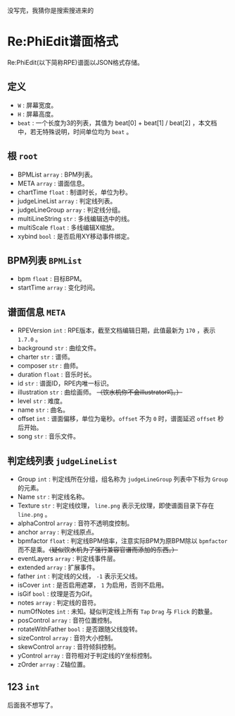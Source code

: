 没写完，我猜你是搜索搜进来的

# Re:PhiEdit谱面格式
Re:PhiEdit(以下简称RPE)谱面以JSON格式存储。

## 定义
- `W` : 屏幕宽度。
- `H` : 屏幕高度。
- `beat` : 一个长度为3的列表，其值为 beat[0] + beat[1] / beat[2] ，本文档中，若无特殊说明，时间单位均为 `beat` 。

## 根 `root`
- BPMList `array` : BPM列表。
- META `array` : 谱面信息。
- chartTime `float` : 制谱时长，单位为秒。
- judgeLineList `array` : 判定线列表。
- judgeLineGroup `array` : 判定线分组。
- multiLineString `str` : 多线编辑选中的线。
- multiScale `float` : 多线编辑X缩放。
- xybind `bool` : 是否启用XY移动事件绑定。

## BPM列表 `BPMList`
- bpm `float` : 目标BPM。
- startTime `array` : 变化时间。

## 谱面信息 `META`
- RPEVersion `int` : RPE版本，截至文档编辑日期，此值最新为 `170` ，表示 `1.7.0` 。
- background `str` : 曲绘文件。
- charter `str` : 谱师。
- composer `str` : 曲师。
- duration `float` : 音乐时长。
- id `str` : 谱面ID，RPE内唯一标识。
- illustration `str` : 曲绘画师。 ~~（饮水机你不会illustrator吗。）~~
- level `str` : 难度。
- name `str` : 曲名。
- offset `int` : 谱面偏移，单位为毫秒。`offset` 不为 `0` 时，谱面延迟 `offset` 秒后开始。
- song `str` : 音乐文件。

## 判定线列表 `judgeLineList`
- Group `int` : 判定线所在分组，组名称为 `judgeLineGroup` 列表中下标为 `Group` 的元素。
- Name `str` : 判定线名称。
- Texture `str` : 判定线纹理， `line.png` 表示无纹理，即使谱面目录下存在 `line.png` 。
- alphaControl `array` : 音符不透明度控制。
- anchor `array` : 判定线原点。
- bpmfactor `float` : 判定线BPM倍率，注意实际BPM为原BPM除以 `bpmfactor` 而不是乘。~~（疑似饮水机为了强行兼容官谱而添加的东西。）~~
- eventLayers `array` : 判定线事件层。
- extended `array` : 扩展事件。
- father `int` : 判定线的父线， `-1` 表示无父线。
- isCover `int` : 是否启用遮罩， `1` 为启用，否则不启用。
- isGif `bool` : 纹理是否为Gif。
- notes `array` : 判定线的音符。
- numOfNotes `int` : 未知。疑似判定线上所有 `Tap` `Drag` 与 `Flick` 的数量。
- posControl `array` : 音符位置控制。
- rotateWithFather `bool` : 是否跟随父线旋转。
- sizeControl `array` : 音符大小控制。
- skewControl `array` : 音符倾斜控制。
- yControl `array` : 音符相对于判定线的Y坐标控制。
- zOrder `array` : Z轴位置。

## 123 `int`
后面我不想写了。